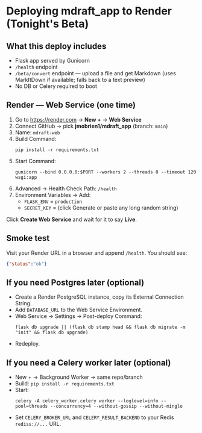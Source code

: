 # Deploying mdraft_app to Render (Tonight's Beta)

## What this deploy includes
- Flask app served by Gunicorn
- `/health` endpoint
- `/beta/convert` endpoint — upload a file and get Markdown (uses MarkItDown if available; falls back to a text preview)
- No DB or Celery required to boot

## Render — Web Service (one time)
1. Go to https://render.com → **New +** → **Web Service**
2. Connect GitHub → pick **jmobrien1/mdraft_app** (branch: `main`)
3. Name: `mdraft-web`
4. Build Command:
   ```
   pip install -r requirements.txt
   ```
5. Start Command:
   ```
   gunicorn --bind 0.0.0.0:$PORT --workers 2 --threads 8 --timeout 120 wsgi:app
   ```
6. Advanced → Health Check Path: `/health`
7. Environment Variables → Add:
   - `FLASK_ENV` = `production`
   - `SECRET_KEY` = (click Generate or paste any long random string)

Click **Create Web Service** and wait for it to say **Live**.

## Smoke test
Visit your Render URL in a browser and append `/health`. You should see:
```json
{"status":"ok"}
```

## If you need Postgres later (optional)
- Create a Render PostgreSQL instance, copy its External Connection String.
- Add `DATABASE_URL` to the Web Service Environment.
- Web Service → Settings → Post-deploy Command:
  ```
  flask db upgrade || (flask db stamp head && flask db migrate -m "init" && flask db upgrade)
  ```
- Redeploy.

## If you need a Celery worker later (optional)
- New + → Background Worker → same repo/branch
- Build: `pip install -r requirements.txt`
- Start:
  ```
  celery -A celery_worker.celery worker --loglevel=info --pool=threads --concurrency=4 --without-gossip --without-mingle
  ```
- Set `CELERY_BROKER_URL` and `CELERY_RESULT_BACKEND` to your Redis `rediss://...` URL.
